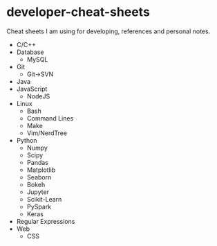 # developer-cheat-sheets
Cheat sheets I am using for developing, references and personal notes.

- C/C++
- Database
  - MySQL
- Git
  - Git->SVN
- Java
- JavaScript
  - NodeJS
- Linux
  - Bash
  - Command Lines
  - Make
  - Vim/NerdTree
- Python
  - Numpy
  - Scipy
  - Pandas
  - Matplotlib
  - Seaborn
  - Bokeh
  - Jupyter
  - Scikit-Learn
  - PySpark
  - Keras
- Regular Expressions
- Web
  - CSS
